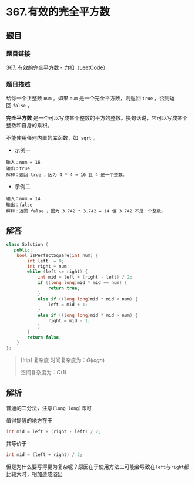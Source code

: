 # 367.有效的完全平方数
## 题目

### 题目链接
[367. 有效的完全平方数 - 力扣（LeetCode）](https://leetcode.cn/problems/valid-perfect-square/submissions/548478403/)

### 题目描述
给你一个正整数 `num` 。如果 `num` 是一个完全平方数，则返回 `true` ，否则返回 `false` 。

**完全平方数** 是一个可以写成某个整数的平方的整数。换句话说，它可以写成某个整数和自身的乘积。

不能使用任何内置的库函数，如  `sqrt` 。

- 示例一
```text
输入：num = 16
输出：true
解释：返回 true ，因为 4 * 4 = 16 且 4 是一个整数。
```
- 示例二
```text
输入：num = 14
输出：false
解释：返回 false ，因为 3.742 * 3.742 = 14 但 3.742 不是一个整数。
```



## 解答

```Cpp hl:7,long long
class Solution {
   public:
    bool isPerfectSquare(int num) {
        int left  = 0;
        int right = num;
        while (left <= right) {
            int mid = left + (right - left) / 2;
            if ((long long)mid * mid == num) {
                return true;
            }
            else if ((long long)mid * mid < num) {
                left = mid + 1;
            }
            else if ((long long)mid * mid > num) {
                right = mid - 1;
            }
        }
        return false;
    }
};
```

>[!tip] 复杂度
>时间复杂度为：$O(logn)$
>
>空间复杂度为：$O(1)$


## 解析

普通的二分法，注意`(long long)`即可

值得提醒的地方在于
```Cpp
int mid = left + (right - left) / 2;
```
其等价于
```Cpp
int mid = (left + right) / 2;
```
但是为什么要写得更为复杂呢？原因在于使用方法二可能会导致在`left`与`right`都比较大时，相加造成溢出